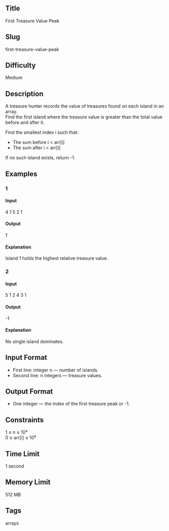 ## Title

First Treasure Value Peak

## Slug

first-treasure-value-peak

## Difficulty

Medium

## Description

A treasure hunter records the value of treasures found on each island in an array.  
Find the first island where the treasure value is greater than the total value before and after it.

Find the smallest index i such that:

- The sum before i < arr[i]  
- The sum after i < arr[i]

If no such island exists, return -1.

## Examples

### 1

#### Input
4
1 5 2 1

#### Output
1

#### Explanation
Island 1 holds the highest relative treasure value.

### 2

#### Input
5
1 2 4 3 1

#### Output
-1

#### Explanation
No single island dominates.

## Input Format
- First line: integer n — number of islands.  
- Second line: n integers — treasure values.

## Output Format
- One integer — the index of the first treasure peak or -1.

## Constraints
1 ≤ n ≤ 10⁴  
0 ≤ arr[i] ≤ 10⁹  

## Time Limit
1 second  

## Memory Limit
512 MB  

## Tags
arrays
